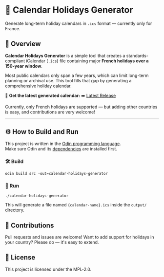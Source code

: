 # 📅 Calendar Holidays Generator

Generate long-term holiday calendars in `.ics` format — currently only for France.

## 🧭 Overview

**Calendar Holidays Generator** is a simple tool that creates a standards-compliant iCalendar (`.ics`) file containing major **French holidays over a 150-year window**.

Most public calendars only span a few years, which can limit long-term planning or archival use. This tool fills that gap by generating a comprehensive holiday calendar.

🔗 **Get the latest generated calendar:**
➡️ [Latest Release](https://github.com/RichardFevrier/calendar-holidays-generator/releases/latest)

Currently, only French holidays are supported — but adding other countries is easy, and contributions are very welcome!

---

## ⚙️ How to Build and Run

This project is written in the [Odin programming language](https://odin-lang.org/).  
Make sure Odin and its [dependencies](https://odin-lang.org/docs/install/) are installed first.

### 🛠️ Build

```
odin build src -out=calendar-holidays-generator
```

### 🚀 Run

```
./calendar-holidays-generator
```

This will generate a file named `{calendar-name}.ics` inside the `output/` directory.

## 🤝 Contributions

Pull requests and issues are welcome!
Want to add support for holidays in your country? Please do — it's easy to extend.

## 📝 License

This project is licensed under the MPL-2.0.
